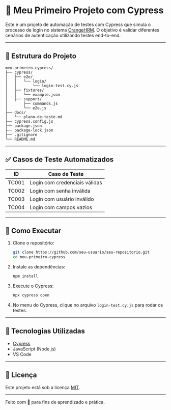 # 🧪 Meu Primeiro Projeto com Cypress

Este é um projeto de automação de testes com Cypress que simula o processo de login no sistema [OrangeHRM](https://opensource-demo.orangehrmlive.com). O objetivo é validar diferentes cenários de autenticação utilizando testes end-to-end.

---

## 📁 Estrutura do Projeto

```
meu-primeiro-cypress/
├── cypress/
│   ├── e2e/
│   │   └── login/
│   │       └── login-test.cy.js
│   ├── fixtures/
│   │   └── example.json
│   ├── support/
│       ├── commands.js
│       └── e2e.js
├── docs/
│   └── plano-de-teste.md
├── cypress.config.js
├── package.json
├── package-lock.json
├── .gitignore
└── README.md
```

---

## ✅ Casos de Teste Automatizados

| ID     | Caso de Teste                            |
|--------|------------------------------------------|
| TC001  | Login com credenciais válidas            |
| TC002  | Login com senha inválida                 |
| TC003  | Login com usuário inválido              |
| TC004  | Login com campos vazios                  |

---

## 🚀 Como Executar

1. Clone o repositório:
   ```bash
   git clone https://github.com/seu-usuario/seu-repositorio.git
   cd meu-primeiro-cypress
   ```

2. Instale as dependências:
   ```bash
   npm install
   ```

3. Execute o Cypress:
   ```bash
   npx cypress open
   ```

4. No menu do Cypress, clique no arquivo `login-test.cy.js` para rodar os testes.

---

## 🔧 Tecnologias Utilizadas

- [Cypress](https://www.cypress.io/)
- JavaScript (Node.js)
- VS Code

---

## 📄 Licença

Este projeto está sob a licença [MIT](LICENSE).

---

Feito com 💚 para fins de aprendizado e prática.